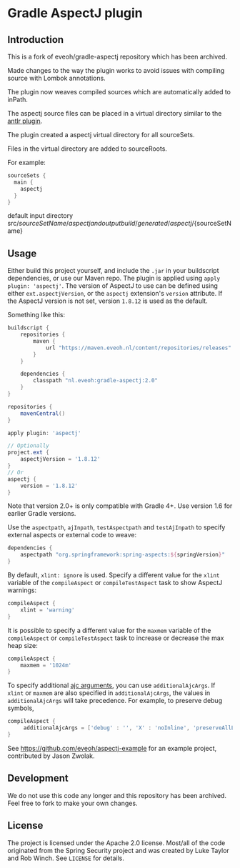 Gradle AspectJ plugin
=====================

Introduction
------------

This is a fork of eveoh/gradle-aspectj repository which has been archived.

Made changes to the way the plugin works to avoid issues with compiling source with Lombok annotations.

The plugin now weaves compiled sources which are automatically added to inPath.

The aspectj source files can be placed in a virtual directory similar to the [antlr plugin](gradle/subprojects/antlr/src/main/java/org/gradle/api/plugins/antlr/AntlrPlugin.java).

The plugin created a aspectj virtual directory for all sourceSets.

Files in the virtual directory are added to sourceRoots.

For example:

```groovy
sourceSets {
  main {
    aspectj
  }
}
```

default input directory src/${sourceSetName}/aspectj and output build/generated/aspectj/${sourceSetName} 

Usage
-----

Either build this project yourself, and include the `.jar` in your buildscript dependencies,
or use our Maven repo. The plugin is applied using `apply plugin: 'aspectj'`. 
The version of AspectJ to use can be defined using either `ext.aspectjVersion`, 
or the `aspectj` extension's `version` attribute. 
If the AspectJ version is not set, version `1.8.12` is used as the default.

Something like this:

```groovy
buildscript {
    repositories {
        maven {
            url "https://maven.eveoh.nl/content/repositories/releases"
        }
    }

    dependencies {
        classpath "nl.eveoh:gradle-aspectj:2.0"
    }
}

repositories {
    mavenCentral()
}

apply plugin: 'aspectj'

// Optionally
project.ext {
    aspectjVersion = '1.8.12'
}
// Or
aspectj {
    version = '1.8.12'
}
```

Note that version 2.0+ is only compatible with Gradle 4+. Use version 1.6 for earlier Gradle versions.

Use the `aspectpath`, `ajInpath`, `testAspectpath` and `testAjInpath` to specify external aspects or external code to weave:

```groovy
dependencies {
    aspectpath "org.springframework:spring-aspects:${springVersion}"
}
```

By default, `xlint: ignore` is used. Specify a different value for the `xlint` variable of the `compileAspect` or
`compileTestAspect` task to show AspectJ warnings:

```groovy
compileAspect {
    xlint = 'warning'
}
```

It is possible to specify a different value for the `maxmem` variable of the `compileAspect` or
`compileTestAspect` task to increase or decrease the max heap size:

```groovy
compileAspect {
    maxmem = '1024m'
}
```

To specify additional [ajc arguments](http://www.eclipse.org/aspectj/doc/released/devguide/antTasks-iajc.html#antTasks-iajc-options), you can use ```additionalAjcArgs```. If ```xlint``` or ```maxmem``` are also specified in ```additionalAjcArgs```, the values in ```additionalAjcArgs``` will take precedence. For example, to preserve debug symbols,

```groovy
compileAspect {
     additionalAjcArgs = ['debug' : '', 'X' : 'noInline', 'preserveAllLocals' : '']
}
```

See https://github.com/eveoh/aspectj-example for an example project, contributed by Jason Zwolak.

Development
-----------

We do not use this code any longer and this repository has been archived. Feel free to fork to make your own changes.

License
-------

The project is licensed under the Apache 2.0 license. Most/all of the code
originated from the Spring Security project and was created by Luke Taylor and
Rob Winch. See `LICENSE` for details.
